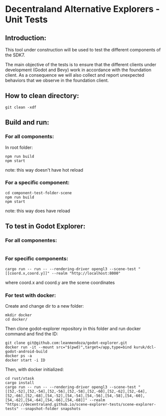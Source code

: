 # Decentraland Alternative Explorers - Unit Tests

## Introduction:

This tool under construction will be used to test the different components of the SDK7.

The main objective of the tests is to ensure that the different clients under development (Godot and Bevy) work in accordance with the foundation client.
As a consequence we will also collect and report unexpected behaviors that we observe in the foundation client.

## How to clean directory:

```
git clean -xdf
```

## Build and run:

### For all components:

In root folder:

```
npm run build
npm start
```

note: this way doesn't have hot reload

### For a specific component:

```
cd component-test-folder-scene
npm run build
npm start
```

note: this way does have reload

## To test in Godot Explorer:

### For all componentes:

```argo run -- run -- --rendering-driver opengl3 --scene-test "[[52,-52],[52,-54],[52,-56],[52,-58],[52,-60],[52,-62],[52,-64],[52,-66],[52,-68],[52,-70],[54,-52],[54,-54],[54,-56],[54,-58],[54,-60],[54,-62],[54,-64],[54,-66],[54,-68]]" --realm "http://localhost:8000"
```

### For specific components:

```
cargo run -- run -- --rendering-driver opengl3 --scene-test "[[coord.x,coord.y]]" --realm "http://localhost:8000"
```

where coord.x and coord.y are the scene coordinates

### For test with docker:

Create and change dir to a new folder:

```
mkdir docker
cd docker/
```

Then clone godot-explorer repository in this folder and run docker command and find the ID:

```
git clone git@github.com:leanmendoza/godot-explorer.git
docker run -it --mount src="$(pwd)",target=/app,type=bind kuruk/dcl-godot-android-build
docker ps -a
docker start -i ID
```

Then, with docker initialized:

```
cd rust/xtask
cargo install
cargo run -- run -- --rendering-driver opengl3 --scene-test "[[52,-52],[52,-54],[52,-56],[52,-58],[52,-60],[52,-62],[52,-64],[52,-66],[52,-68],[54,-52],[54,-54],[54,-56],[54,-58],[54,-60],[54,-62],[54,-64],[54,-66],[54,-68]]" --realm "https://decentraland.github.io/scene-explorer-tests/scene-explorer-tests" --snapshot-folder snapshots
```
